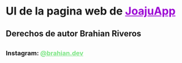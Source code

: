 <h1>UI de la pagina web de <span> <a href="https://www.joaju.app" target="_blank" style="color:#9C01D4;">JoajuApp</a> </span></h1>
<h2>Derechos de autor Brahian Riveros<h2>
<h3>Instagram: <a href="https://instagram.com/brahian.dev" target="_blank" style="color:#7ae582;">@brahian.dev</a></h3>